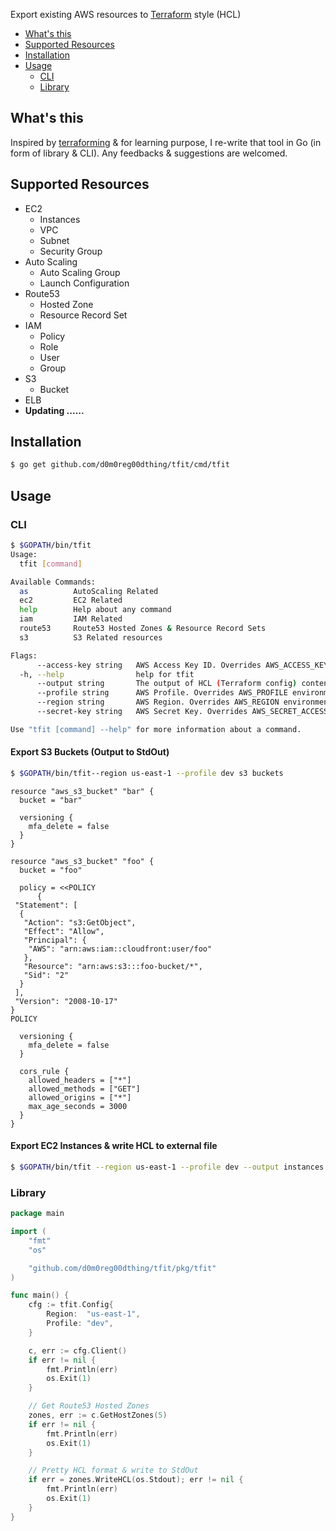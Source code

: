 Export existing AWS resources to [Terraform](https://terraform.io/) style (HCL)

- [What's this](#whats-this)
- [Supported Resources](#supported-resources)
- [Installation](#installation)
- [Usage](#usage)
  -  [CLI](#cli)
  -  [Library](#library)

## What's this
Inspired by [terraforming](https://terraforming.dtan4.net) & for learning purpose, I re-write that tool in Go (in form of library & CLI). Any feedbacks & suggestions are welcomed.

## Supported Resources
* EC2
  * Instances
  * VPC
  * Subnet
  * Security Group
* Auto Scaling
  * Auto Scaling Group
  * Launch Configuration
* Route53
  * Hosted Zone
  * Resource Record Set
* IAM
  * Policy
  * Role
  * User
  * Group
* S3
  * Bucket
* ELB
* **Updating ......**

## Installation
```bash
$ go get github.com/d0m0reg00dthing/tfit/cmd/tfit
```
## Usage
### CLI
```bash
$ $GOPATH/bin/tfit
Usage:
  tfit [command]

Available Commands:
  as          AutoScaling Related
  ec2         EC2 Related
  help        Help about any command
  iam         IAM Related
  route53     Route53 Hosted Zones & Resource Record Sets
  s3          S3 Related resources

Flags:
      --access-key string   AWS Access Key ID. Overrides AWS_ACCESS_KEY_ID environment variable
  -h, --help                help for tfit
      --output string       The output of HCL (Terraform config) contents (Default to StdOut)
      --profile string      AWS Profile. Overrides AWS_PROFILE environment variable
      --region string       AWS Region. Overrides AWS_REGION environment variable
      --secret-key string   AWS Secret Key. Overrides AWS_SECRET_ACCESS_KEY environment variable

Use "tfit [command] --help" for more information about a command.
```

#### Export S3 Buckets (Output to StdOut)
```bash
$ $GOPATH/bin/tfit--region us-east-1 --profile dev s3 buckets
```

```hcl
resource "aws_s3_bucket" "bar" {
  bucket = "bar"

  versioning {
    mfa_delete = false
  }
}

resource "aws_s3_bucket" "foo" {
  bucket = "foo"

  policy = <<POLICY
      {
 "Statement": [
  {
   "Action": "s3:GetObject",
   "Effect": "Allow",
   "Principal": {
    "AWS": "arn:aws:iam::cloudfront:user/foo"
   },
   "Resource": "arn:aws:s3:::foo-bucket/*",
   "Sid": "2"
  }
 ],
 "Version": "2008-10-17"
}
POLICY

  versioning {
    mfa_delete = false
  }

  cors_rule {
    allowed_headers = ["*"]
    allowed_methods = ["GET"]
    allowed_origins = ["*"]
    max_age_seconds = 3000
  }
}
```

#### Export EC2 Instances & write HCL to external file
```bash
$ $GOPATH/bin/tfit --region us-east-1 --profile dev --output instances.tf ec2 instances
```

### Library
```go
package main

import (
	"fmt"
	"os"

	"github.com/d0m0reg00dthing/tfit/pkg/tfit"
)

func main() {
	cfg := tfit.Config{
		Region:  "us-east-1",
		Profile: "dev",
	}

	c, err := cfg.Client()
	if err != nil {
		fmt.Println(err)
		os.Exit(1)
	}

	// Get Route53 Hosted Zones
	zones, err := c.GetHostZones(5)
	if err != nil {
		fmt.Println(err)
		os.Exit(1)
	}

	// Pretty HCL format & write to StdOut
	if err = zones.WriteHCL(os.Stdout); err != nil {
		fmt.Println(err)
		os.Exit(1)
	}
}
```
